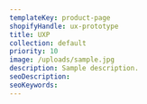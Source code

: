 ```yaml
---
templateKey: product-page
shopifyHandle: ux-prototype
title: UXP
collection: default
priority: 10
image: /uploads/sample.jpg
description: Sample description.
seoDescription:
seoKeywords:
---
```

